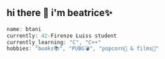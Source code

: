 hi there 👋
**i'm beatrice✨**
----------------------------
```csharp
name: btani
currently: 42-Firenze Luiss student
currently_learning: "C", "C++" 
hobbies: "books📚", "PUBG💣", "popcorn🍿 & films🎥"
```
